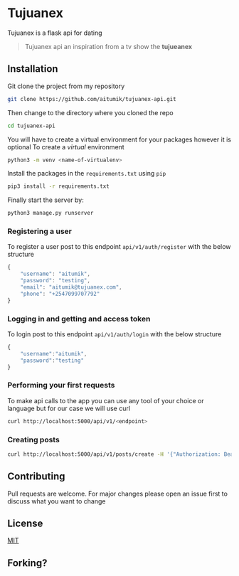 # Tujuanex
Tujuanex is a flask api for dating
>  Tujuanex api an inspiration from a tv show the **tujueanex** 


## Installation
Git clone the project from my repository

```bash
git clone https://github.com/aitumik/tujuanex-api.git
```
Then change to the directory where you cloned the repo

```bash
cd tujuanex-api
```

You will have to create a virtual environment for your packages however it is optional
To create a *virtual* environment 
```bash
python3 -m venv <name-of-virtualenv>
```

Install the packages in the `requirements.txt` using `pip`

```bash
pip3 install -r requirements.txt
```

Finally start the server by:

```bash
python3 manage.py runserver
```

### Registering a user
To register a user post to this endpoint <code>api/v1/auth/register</code> with
the below structure
```javascript
{
    "username": "aitumik",
    "password": "testing",
    "email": "aitumik@tujuanex.com",
    "phone": "+2547099707792"
}
```

### Logging in and getting and access token
To login post to this endpoint <code>api/v1/auth/login</code> with the below
structure
```javascript
{
    "username":"aitumik",
    "password":"testing"
}
```

### Performing your first requests
To make api calls to the app you can use any tool of your choice or language but for our case we will use curl
```bash
curl http://localhost:5000/api/v1/<endpoint>
```

### Creating posts
```bash
curl http://localhost:5000/api/v1/posts/create -H '{"Authorization: Bearer "token"}' -d '{"name": "Hello There"}'
```

## Contributing
Pull requests are welcome. For major changes please open an issue first 
to discuss what you want to change

## License
[MIT](https://choosealicense.com/licenses/mit/)

## Forking?


